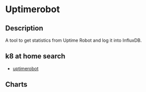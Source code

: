 # Uptimerobot

## Description

A tool to get statistics from Uptime Robot and log it into InfluxDB.

## k8 at home search

- [uptimerobot](https://nanne.dev/k8s-at-home-search/#/uptimerobot)

## Charts


